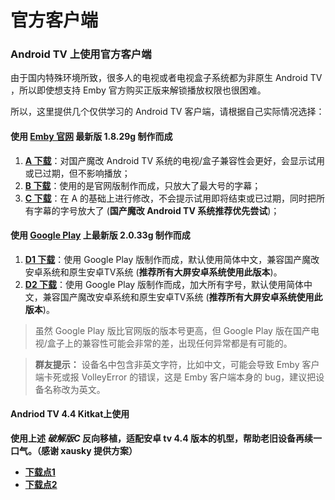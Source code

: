 # 官方客户端

### Android TV 上使用官方客户端[​](https://embywiki.911997.xyz/docs/usage/android-tv/official-client/#android-tv-%E4%B8%8A%E4%BD%BF%E7%94%A8%E5%AE%98%E6%96%B9%E5%AE%A2%E6%88%B7%E7%AB%AF) <a href="#androidtv-shang-shi-yong-guan-fang-ke-hu-duan" id="androidtv-shang-shi-yong-guan-fang-ke-hu-duan"></a>

由于国内特殊环境所致，很多人的电视或者电视盒子系统都为非原生 Android TV ，所以即使想支持 Emby 官方购买正版来解锁播放权限也很困难。

所以，这里提供几个仅供学习的 Android TV 客户端，请根据自己实际情况选择：

#### 使用 [Emby 官网](https://emby.media/emby-for-android-tv.html) 最新版 1.8.29g 制作而成[​](https://embywiki.911997.xyz/docs/usage/android-tv/official-client/#%E4%BD%BF%E7%94%A8-emby-%E5%AE%98%E7%BD%91-%E6%9C%80%E6%96%B0%E7%89%88-1-8-29g-%E5%88%B6%E4%BD%9C%E8%80%8C%E6%88%90) <a href="#shi-yong-emby-guan-wang-zui-xin-ban-1829g-zhi-zuo-er-cheng" id="shi-yong-emby-guan-wang-zui-xin-ban-1829g-zhi-zuo-er-cheng"></a>

1. [**A 下载**](https://github.com/rartv/EmbyPublic/releases/download/0.0.1/emby\_tv\_03122020.apk)：对国产魔改 Android TV 系统的电视/盒子兼容性会更好，会显示试用或已过期，但不影响播放；
2. [**B 下载**](https://github.com/rartv/EmbyPublic/releases/download/0.0.5/Emby.for.Android.TV.1.8.29g.Cracked.apk)：使用的是官网版制作而成，只放大了最大号的字幕；
3. [**C 下载**](https://github.com/rartv/EmbyPublic/releases/download/0.0.13/Emby.for.Android.TV.1.8.29g.apk)：在 A 的基础上进行修改，不会提示试用即将结束或已过期，同时把所有字幕的字号放大了 (**国产魔改 Android TV 系统推荐优先尝试**)；

#### 使用 [Google Play](https://play.google.com/store/apps/details?id=tv.emby.embyatv) 上最新版 2.0.33g 制作而成[​](https://embywiki.911997.xyz/docs/usage/android-tv/official-client/#%E4%BD%BF%E7%94%A8-google-play-%E4%B8%8A%E6%9C%80%E6%96%B0%E7%89%88-2-0-33g-%E5%88%B6%E4%BD%9C%E8%80%8C%E6%88%90) <a href="#shi-yong-googleplay-shang-zui-xin-ban-2033g-zhi-zuo-er-cheng" id="shi-yong-googleplay-shang-zui-xin-ban-2033g-zhi-zuo-er-cheng"></a>

1. [**D1 下载**](https://github.com/rartv/EmbyPublic/releases/download/0.0.34/Emby.for.Android.TV\_v2.0.33g.z.Cracked.apk)：使用 Google Play 版制作而成，默认使用简体中文，兼容国产魔改安卓系统和原生安卓TV系统 (**推荐所有大屏安卓系统使用此版本**)。
2. [**D2 下载**](https://github.com/rartv/EmbyPublic/releases/download/0.0.34/Emby.for.Android.TV\_v2.0.33g.z.Cracked.Elderlyman.apk)：使用 Google Play 版制作而成，加大所有字号，默认使用简体中文，兼容国产魔改安卓系统和原生安卓TV系统 (**推荐所有大屏安卓系统使用此版本**)。

> 虽然 Google Play 版比官网版的版本号更高，但 Google Play 版在国产电视/盒子上的兼容性可能会非常的差，出现任何异常都是有可能的。

> **群友提示：** 设备名中包含非英文字符，比如中文，可能会导致 Emby 客户端卡死或报 VolleyError 的错误，这是 Emby 客户端本身的 bug，建议把设备名称改为英文。

#### Andriod TV 4.4 Kitkat上使用[​](https://embywiki.911997.xyz/docs/usage/android-tv/official-client/#andriod-tv-4-4-kitkat%E4%B8%8A%E4%BD%BF%E7%94%A8) <a href="#andriodtv44kitkat-shang-shi-yong" id="andriodtv44kitkat-shang-shi-yong"></a>

**使用上述 **_**破解版C**_** 反向移植，适配安卓 tv 4.4 版本的机型，帮助老旧设备再续一口气。（感谢 xausky 提供方案）**

* [**下载点1**](https://github.com/xausky/emby-for-kitkat/releases/download/1.0.0/emby-for-kitkat.apk)
* [**下载点2**](https://github.com/Terminus-Media/emby-for-kitkat/releases/download/1.0.0/emby-for-kitkat.apk)
